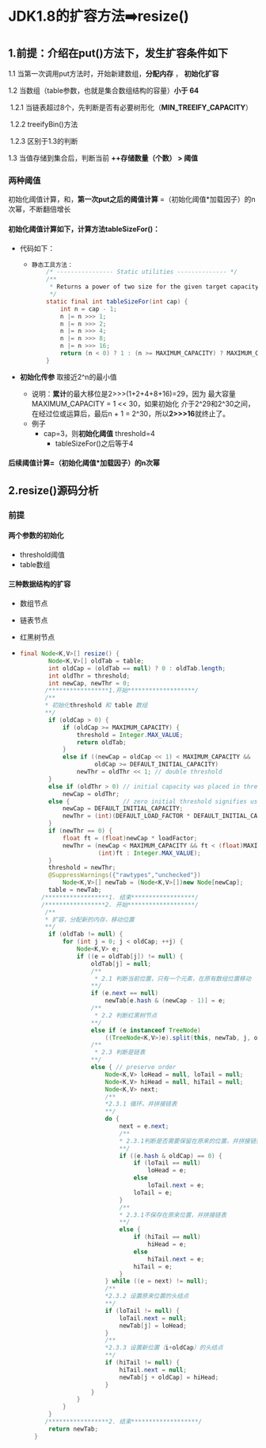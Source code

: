 # JDK1.8的扩容方法:arrow_right:resize()

## 1.前提：介绍在put()方法下，发生**扩容**条件如下

1.1 当第一次调用put方法时，开始新建数组，**分配内存** ，  **初始化扩容**

1.2 当数组（table参数，也就是集合数组结构的容量）**小于 64**

​      1.2.1 当链表超过8个，先判断是否有必要树形化（**MIN_TREEIFY_CAPACITY**）

​      1.2.2 treeifyBin()方法

​      1.2.3 区别于1.3的判断

1.3 当值存储到集合后，判断当前 **++存储数量（个数） > 阈值**

### 两种阈值
 初始化阈值计算，和，**第一次put之后的阈值计算** =（初始化阈值*加载因子）的n次幂，不断翻倍增长

#### **初始化阈值**计算如下，计算方法tableSizeFor()：

  - 代码如下：

    - ```java
      静态工具方法：
          /* ---------------- Static utilities -------------- */
          /**
           * Returns a power of two size for the given target capacity.
           */
          static final int tableSizeFor(int cap) {
              int n = cap - 1;
              n |= n >>> 1;
              n |= n >>> 2;
              n |= n >>> 4;
              n |= n >>> 8;
              n |= n >>> 16;
              return (n < 0) ? 1 : (n >= MAXIMUM_CAPACITY) ? MAXIMUM_CAPACITY : n + 1;
          }
      ```

      

  - **初始化传参** 取接近2^n的最小值

    - 说明：**累计**的最大移位是2>>>(1+2+4+8+16)=29，因为 最大容量 MAXIMUM_CAPACITY = 1 << 30，如果初始化 介于2^29和2^30之间，在经过位或运算后，最后n + 1 = 2^30，所以**2>>>16**就终止了。
    - 例子
      - cap=3，则**初始化阈值** threshold=4
        - tableSizeFor()之后等于4

#### **后续阈值**计算=（初始化阈值*加载因子）的n次幂





## 2.resize()源码分析

### 前提

#### 两个参数的初始化

- threshold阈值
- table数组

#### 三种数据结构的扩容

- 数组节点
- 链表节点
- 红黑树节点



- ```java
  final Node<K,V>[] resize() {
          Node<K,V>[] oldTab = table;
          int oldCap = (oldTab == null) ? 0 : oldTab.length;
          int oldThr = threshold;
          int newCap, newThr = 0;
         /*****************1.开始*******************/
         /**
         * 初始化threshold 和 table 数组
         **/
          if (oldCap > 0) {
              if (oldCap >= MAXIMUM_CAPACITY) {
                  threshold = Integer.MAX_VALUE;
                  return oldTab;
              }
              else if ((newCap = oldCap << 1) < MAXIMUM_CAPACITY &&
                       oldCap >= DEFAULT_INITIAL_CAPACITY)
                  newThr = oldThr << 1; // double threshold
          }
          else if (oldThr > 0) // initial capacity was placed in threshold
              newCap = oldThr;
          else {               // zero initial threshold signifies using defaults
              newCap = DEFAULT_INITIAL_CAPACITY;
              newThr = (int)(DEFAULT_LOAD_FACTOR * DEFAULT_INITIAL_CAPACITY);
          }
          if (newThr == 0) {
              float ft = (float)newCap * loadFactor;
              newThr = (newCap < MAXIMUM_CAPACITY && ft < (float)MAXIMUM_CAPACITY ?
                        (int)ft : Integer.MAX_VALUE);
          }
          threshold = newThr;
          @SuppressWarnings({"rawtypes","unchecked"})
              Node<K,V>[] newTab = (Node<K,V>[])new Node[newCap];
          table = newTab;
        /******************1. 结束******************/
        /*****************2. 开始*******************/
         /**
         * 扩容，分配新的内存，移动位置
         **/
          if (oldTab != null) {
              for (int j = 0; j < oldCap; ++j) {
                  Node<K,V> e;
                  if ((e = oldTab[j]) != null) {
                      oldTab[j] = null;
                      /**
                       * 2.1 判断当前位置，只有一个元素，在原有数组位置移动
                      **/
                      if (e.next == null)
                          newTab[e.hash & (newCap - 1)] = e;
                      /**
                       * 2.2 判断红黑树节点
                      **/
                      else if (e instanceof TreeNode)
                          ((TreeNode<K,V>)e).split(this, newTab, j, oldCap);
                      /**
                       * 2.3 判断是链表
                      **/
                      else { // preserve order
                          Node<K,V> loHead = null, loTail = null;
                          Node<K,V> hiHead = null, hiTail = null;
                          Node<K,V> next;
                          /**
                          *2.3.1 循环，并拼接链表
                          **/
                          do {
                              next = e.next;
                              /**
                              * 2.3.1判断是否需要保留在原来的位置，并拼接链表
                              **/
                              if ((e.hash & oldCap) == 0) {
                                  if (loTail == null)
                                      loHead = e;
                                  else
                                      loTail.next = e;
                                  loTail = e;
                              }
                              /**
                              * 2.3.1不保存在原来位置，并拼接链表
                              **/
                              else {
                                  if (hiTail == null)
                                      hiHead = e;
                                  else
                                      hiTail.next = e;
                                  hiTail = e;
                              }
                          } while ((e = next) != null);
                          /**
                          *2.3.2 设置原来位置的头结点
                          **/
                          if (loTail != null) {
                              loTail.next = null;
                              newTab[j] = loHead;
                          }
                          /**
                          *2.3.3 设置新位置（i+oldCap）的头结点
                          **/
                          if (hiTail != null) {
                              hiTail.next = null;
                              newTab[j + oldCap] = hiHead;
                          }
                      }
                  }
              }
          }
         /*****************2. 结束*******************/
          return newTab;
      }
  ```

  

